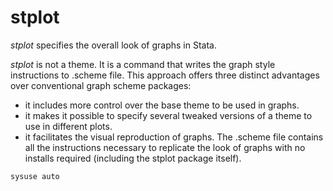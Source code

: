 # stplot
*stplot* specifies the overall look of graphs in Stata.

*stplot* is not a theme. It is a command that writes the graph style instructions to .scheme file. This approach offers three distinct advantages
over conventional graph scheme packages:

- it includes more control over the base theme to be used in graphs.
- it makes it possible to specify several tweaked versions of a theme to use in different plots.
- it facilitates the visual reproduction of graphs. The .scheme file contains all the instructions necessary to replicate the look of graphs with no
installs required (including the stplot package itself).


```
sysuse auto 
```
